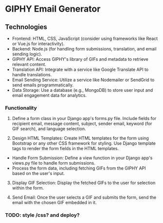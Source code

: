# GIPHY Email Generator    

## Technologies

- Frontend: HTML, CSS, JavaScript (consider using frameworks like React or Vue.js for interactivity).
- Backend: Node.js (for handling form submissions, translation, and email sending logic).
- GIPHY API: Access GIPHY's library of GIFs and metadata to retrieve relevant content.
- Translation API: Integrate with a service like Google Translate API to handle translations.
- Email Sending Service: Utilize a service like Nodemailer or SendGrid to send emails programmatically.
- Data Storage: Use a database (e.g., MongoDB) to store user input and email engagement data for analytics.


### Functionality

1. Define a form class in your Django app's forms.py file.
Include fields for recipient email, message content, subject, sender email, keyword (for GIF search), and language selection.

2. Design HTML Templates:
Create HTML templates for the form using Bootstrap or any other CSS framework for styling.
Use Django template tags to render the form fields in the HTML templates.
- Handle Form Submission:
Define a view function in your Django app's views.py file to handle form submissions.
- Process the form data, including fetching GIFs from the GIPHY API based on the user's input.

3. Display GIF Selection:
Display the fetched GIFs to the user for selection within the form.

4. Send Email:
Once the user selects a GIF and submits the form, send the email with the chosen GIF embedded in it.

### TODO: style /css? and deploy?